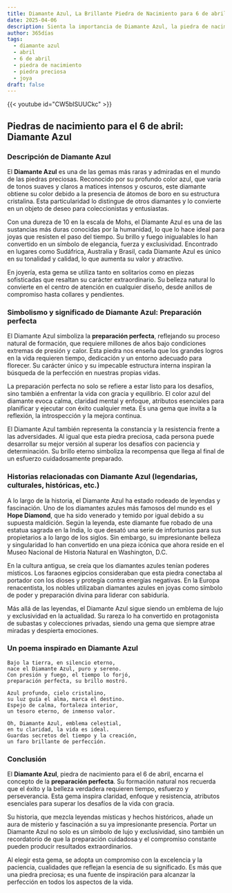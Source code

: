 ```yaml
---
title: Diamante Azul, La Brillante Piedra de Nacimiento para 6 de abril
date: 2025-04-06
description: Sienta la importancia de Diamante Azul, la piedra de nacimiento de 6 de abril que simboliza Preparación perfecta. Deje que su belleza y significado iluminen su día.
author: 365días
tags:
  - diamante azul
  - abril
  - 6 de abril
  - piedra de nacimiento
  - piedra preciosa
  - joya
draft: false
---
```


{{< youtube id="CW5bISUUCkc" >}}

## Piedras de nacimiento para el 6 de abril: Diamante Azul

### Descripción de Diamante Azul

El **Diamante Azul** es una de las gemas más raras y admiradas en el mundo de las piedras preciosas. Reconocido por su profundo color azul, que varía de tonos suaves y claros a matices intensos y oscuros, este diamante obtiene su color debido a la presencia de átomos de boro en su estructura cristalina. Esta particularidad lo distingue de otros diamantes y lo convierte en un objeto de deseo para coleccionistas y entusiastas.

Con una dureza de 10 en la escala de Mohs, el Diamante Azul es una de las sustancias más duras conocidas por la humanidad, lo que lo hace ideal para joyas que resisten el paso del tiempo. Su brillo y fuego inigualables lo han convertido en un símbolo de elegancia, fuerza y exclusividad. Encontrado en lugares como Sudáfrica, Australia y Brasil, cada Diamante Azul es único en su tonalidad y calidad, lo que aumenta su valor y atractivo.

En joyería, esta gema se utiliza tanto en solitarios como en piezas sofisticadas que resaltan su carácter extraordinario. Su belleza natural lo convierte en el centro de atención en cualquier diseño, desde anillos de compromiso hasta collares y pendientes.

### Simbolismo y significado de Diamante Azul: Preparación perfecta

El Diamante Azul simboliza la **preparación perfecta**, reflejando su proceso natural de formación, que requiere millones de años bajo condiciones extremas de presión y calor. Esta piedra nos enseña que los grandes logros en la vida requieren tiempo, dedicación y un entorno adecuado para florecer. Su carácter único y su impecable estructura interna inspiran la búsqueda de la perfección en nuestras propias vidas.

La preparación perfecta no solo se refiere a estar listo para los desafíos, sino también a enfrentar la vida con gracia y equilibrio. El color azul del diamante evoca calma, claridad mental y enfoque, atributos esenciales para planificar y ejecutar con éxito cualquier meta. Es una gema que invita a la reflexión, la introspección y la mejora continua.

El Diamante Azul también representa la constancia y la resistencia frente a las adversidades. Al igual que esta piedra preciosa, cada persona puede desarrollar su mejor versión al superar los desafíos con paciencia y determinación. Su brillo eterno simboliza la recompensa que llega al final de un esfuerzo cuidadosamente preparado.

### Historias relacionadas con Diamante Azul (legendarias, culturales, históricas, etc.)

A lo largo de la historia, el Diamante Azul ha estado rodeado de leyendas y fascinación. Uno de los diamantes azules más famosos del mundo es el **Hope Diamond**, que ha sido venerado y temido por igual debido a su supuesta maldición. Según la leyenda, este diamante fue robado de una estatua sagrada en la India, lo que desató una serie de infortunios para sus propietarios a lo largo de los siglos. Sin embargo, su impresionante belleza y singularidad lo han convertido en una pieza icónica que ahora reside en el Museo Nacional de Historia Natural en Washington, D.C.

En la cultura antigua, se creía que los diamantes azules tenían poderes místicos. Los faraones egipcios consideraban que esta piedra conectaba al portador con los dioses y protegía contra energías negativas. En la Europa renacentista, los nobles utilizaban diamantes azules en joyas como símbolo de poder y preparación divina para liderar con sabiduría.

Más allá de las leyendas, el Diamante Azul sigue siendo un emblema de lujo y exclusividad en la actualidad. Su rareza lo ha convertido en protagonista de subastas y colecciones privadas, siendo una gema que siempre atrae miradas y despierta emociones.

### Un poema inspirado en Diamante Azul

```
Bajo la tierra, en silencio eterno,  
nace el Diamante Azul, puro y sereno.  
Con presión y fuego, el tiempo lo forjó,  
preparación perfecta, su brillo mostró.  

Azul profundo, cielo cristalino,  
su luz guía el alma, marca el destino.  
Espejo de calma, fortaleza interior,  
un tesoro eterno, de inmenso valor.  

Oh, Diamante Azul, emblema celestial,  
en tu claridad, la vida es ideal.  
Guardas secretos del tiempo y la creación,  
un faro brillante de perfección.
```

### Conclusión

El **Diamante Azul**, piedra de nacimiento para el 6 de abril, encarna el concepto de la **preparación perfecta**. Su formación natural nos recuerda que el éxito y la belleza verdadera requieren tiempo, esfuerzo y perseverancia. Esta gema inspira claridad, enfoque y resistencia, atributos esenciales para superar los desafíos de la vida con gracia.

Su historia, que mezcla leyendas místicas y hechos históricos, añade un aura de misterio y fascinación a su ya impresionante presencia. Portar un Diamante Azul no solo es un símbolo de lujo y exclusividad, sino también un recordatorio de que la preparación cuidadosa y el compromiso constante pueden producir resultados extraordinarios.

Al elegir esta gema, se adopta un compromiso con la excelencia y la paciencia, cualidades que reflejan la esencia de su significado. Es más que una piedra preciosa; es una fuente de inspiración para alcanzar la perfección en todos los aspectos de la vida.